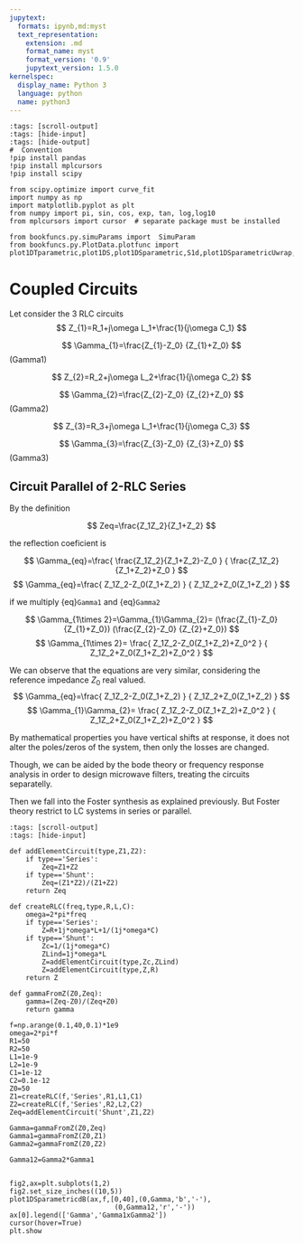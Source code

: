```yaml
---
jupytext:
  formats: ipynb,md:myst
  text_representation:
    extension: .md
    format_name: myst
    format_version: '0.9'
    jupytext_version: 1.5.0
kernelspec:
  display_name: Python 3
  language: python
  name: python3
---
```


<style>
.images{
    text-align:center;
}
</style>

```{code-cell} ipython3
:tags: [scroll-output]
:tags: [hide-input]
:tags: [hide-output]
#  Convention
!pip install pandas
!pip install mplcursors
!pip install scipy

from scipy.optimize import curve_fit
import numpy as np
import matplotlib.pyplot as plt
from numpy import pi, sin, cos, exp, tan, log,log10
from mplcursors import cursor  # separate package must be installed

from bookfuncs.py.simuParams import  SimuParam
from bookfuncs.py.PlotData.plotfunc import plot1DTparametric,plot1DS,plot1DSparametric,S1d,plot1DSparametricUwrap,plot1DSparametricdB

```

# Coupled Circuits

Let consider the 3 RLC circuits
$$
Z_{1}=R_1+j\omega L_1+\frac{1}{j\omega C_1}
$$

$$
\Gamma_{1}=\frac{Z_{1}-Z_0}
{Z_{1}+Z_0}
$$(Gamma1)

$$
Z_{2}=R_2+j\omega L_2+\frac{1}{j\omega C_2}
$$

$$
\Gamma_{2}=\frac{Z_{2}-Z_0}
{Z_{2}+Z_0}
$$(Gamma2)


$$
Z_{3}=R_3+j\omega L_1+\frac{1}{j\omega C_3}
$$

$$
\Gamma_{3}=\frac{Z_{3}-Z_0}
{Z_{3}+Z_0}
$$(Gamma3)


##  Circuit Parallel of 2-RLC Series

By the definition

$$
Zeq=\frac{Z_1Z_2}{Z_1+Z_2}
$$

the reflection coeficient is

$$
\Gamma_{eq}=\frac{
    \frac{Z_1Z_2}{Z_1+Z_2}-Z_0
    }
    {
    \frac{Z_1Z_2}{Z_1+Z_2}+Z_0
    }
$$
$$
\Gamma_{eq}=\frac{
Z_1Z_2-Z_0(Z_1+Z_2)
    }
    {
  Z_1Z_2+Z_0(Z_1+Z_2)
    }
$$

if we multiply {eq}`Gamma1` and {eq}`Gamma2`

$$
\Gamma_{1\times 2}=\Gamma_{1}\Gamma_{2}=
(\frac{Z_{1}-Z_0}
{Z_{1}+Z_0})
(\frac{Z_{2}-Z_0}
{Z_{2}+Z_0})
$$
$$
\Gamma_{1\times 2}=
\frac{
Z_1Z_2-Z_0(Z_1+Z_2)+Z_0^2
    }
    {
  Z_1Z_2+Z_0(Z_1+Z_2)+Z_0^2
    }
$$


We can observe that the equations are very similar, considering the reference impedance $Z_0$ real valued.
$$
\Gamma_{eq}=\frac{
Z_1Z_2-Z_0(Z_1+Z_2)
    }
    {
  Z_1Z_2+Z_0(Z_1+Z_2)
    }
$$
$$
\Gamma_{1}\Gamma_{2}=
\frac{
Z_1Z_2-Z_0(Z_1+Z_2)+Z_0^2
    }
    {
  Z_1Z_2+Z_0(Z_1+Z_2)+Z_0^2
    }
$$

By mathematical properties you have vertical shifts at response, it does not alter the poles/zeros of the system, then only the losses are changed.

Though, we can be aided by the bode theory or frequency response analysis in order to design microwave filters, treating the circuits separatelly.

Then we fall into the Foster synthesis as explained previously. But Foster theory restrict to LC systems in series or parallel.  

```{code-cell} ipython3
:tags: [scroll-output]
:tags: [hide-input]

def addElementCircuit(type,Z1,Z2):
    if type=='Series':
        Zeq=Z1+Z2
    if type=='Shunt':
        Zeq=(Z1*Z2)/(Z1+Z2)
    return Zeq

def createRLC(freq,type,R,L,C):
    omega=2*pi*freq
    if type=='Series':
        Z=R+1j*omega*L+1/(1j*omega*C)
    if type=='Shunt':
        Zc=1/(1j*omega*C)
        ZLind=1j*omega*L
        Z=addElementCircuit(type,Zc,ZLind)
        Z=addElementCircuit(type,Z,R)
    return Z

def gammaFromZ(Z0,Zeq):
    gamma=(Zeq-Z0)/(Zeq+Z0)
    return gamma

f=np.arange(0.1,40,0.1)*1e9
omega=2*pi*f
R1=50
R2=50
L1=1e-9
L2=1e-9
C1=1e-12
C2=0.1e-12
Z0=50
Z1=createRLC(f,'Series',R1,L1,C1)
Z2=createRLC(f,'Series',R2,L2,C2)
Zeq=addElementCircuit('Shunt',Z1,Z2)

Gamma=gammaFromZ(Z0,Zeq)
Gamma1=gammaFromZ(Z0,Z1)
Gamma2=gammaFromZ(Z0,Z2)

Gamma12=Gamma2*Gamma1


fig2,ax=plt.subplots(1,2)
fig2.set_size_inches((10,5))
plot1DSparametricdB(ax,f,[0,40],(0,Gamma,'b','-'),
                          (0,Gamma12,'r','-'))
ax[0].legend(['Gamma','Gamma1xGamma2'])
cursor(hover=True)
plt.show

```




















